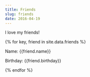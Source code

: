 ```yaml
---
title: Friends
slug: friends
date: 2016-04-19
---
```


I love my friends!

{% for key, friend in site.data.friends %}
  <p>Name: {{friend.name}}</p>
  <p>Birthday: {{friend.birthday}}</p>
{% endfor %}
